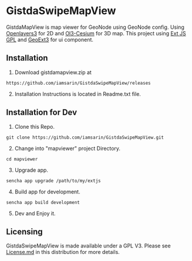 # GistdaSwipeMapView
GistdaMapView is map viewer for GeoNode using GeoNode config. 
Using [Openlayers3](https://openlayers.org) for 2D and [Ol3-Cesium](https://openlayers.org/ol3-cesium) for 3D map.
This project using [Ext JS GPL](https://www.sencha.com/legal/gpl/) and [GeoExt3](https://geoext.github.io/geoext3/) for ui component.

## Installation
1. Download gistdamapview.zip at
  ```
  https://github.com/iamsarin/GistdaSwipeMapView/releases
  ```
2. Installation Instructions is located in Readme.txt file.  

## Installation for Dev
1. Clone this Repo.  
  ```
  git clone https://github.com/iamsarin/GistdaSwipeMapView.git
  ```
2. Change into "mapviewer" project Directory.  
  ```
  cd mapviewer
  ```
3. Upgrade app.  
  ```
  sencha app upgrade /path/to/my/extjs
  ```
4. Build app for development.  
  ```
  sencha app build development
  ```
5. Dev and Enjoy it.  

## Licensing
GistdaSwipeMapView is made available under a GPL V3. Please see [License.md](License.md) in this distribution for more details.